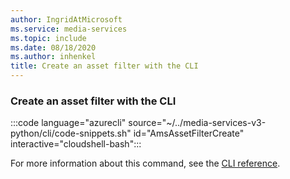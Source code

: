 ```yaml
---
author: IngridAtMicrosoft
ms.service: media-services
ms.topic: include
ms.date: 08/18/2020
ms.author: inhenkel
title: Create an asset filter with the CLI
---
```


### Create an asset filter with the CLI

:::code language="azurecli" source="~/../media-services-v3-python/cli/code-snippets.sh" id="AmsAssetFilterCreate" interactive="cloudshell-bash":::

For more information about this command, see the [CLI reference](/cli/azure/ams/asset-filter?view=azure-cli-latest#az-ams-asset-filter-create).
